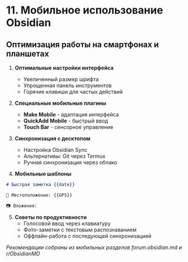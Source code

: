 # 11. Мобильное использование Obsidian

## Оптимизация работы на смартфонах и планшетах

1. **Оптимальные настройки интерфейса**
   - Увеличенный размер шрифта
   - Упрощенная панель инструментов
   - Горячие клавиши для частых действий

2. **Специальные мобильные плагины**
   - **Make Mobile** - адаптация интерфейса
   - **QuickAdd Mobile** - быстрый ввод
   - **Touch Bar** - сенсорное управление

3. **Синхронизация с десктопом**
   - Настройка Obsidian Sync
   - Альтернативы: Git через Termux
   - Ручная синхронизация через облако

4. **Мобильные шаблоны**
```markdown
# Быстрая заметка {{date}}

📍 Местоположение: {{GPS}}

📷 Вложения: 
```

5. **Советы по продуктивности**
   - Голосовой ввод через клавиатуру
   - Фото-заметки с текстовым распознаванием
   - Оффлайн-работа с последующей синхронизацией

*Рекомендации собраны из мобильных разделов forum.obsidian.md и r/ObsidianMD*